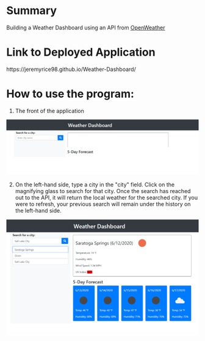 <div>
<h1>Summary</h1>
<p>Building a Weather Dashboard using an API from <a href="https://openweathermap.org/">OpenWeather</a></p>
</div>

<div>
<h1>Link to Deployed Application</h1>
https://jeremyrice98.github.io/Weather-Dashboard/
</div>

<div>
<h1>How to use the program:</h1>

1. The front of the application
<img src="./assets/images/image 1.png">

2. On the left-hand side, type a city in the "city" field.  Click on the magnifying glass to search for that city. Once the search has reached out to the API, it will return the local weather for the searched city.   If you were to refresh, your previous search will remain under the history on the left-hand side. 
<img src="./assets/images/Image 2.png">


</div>

